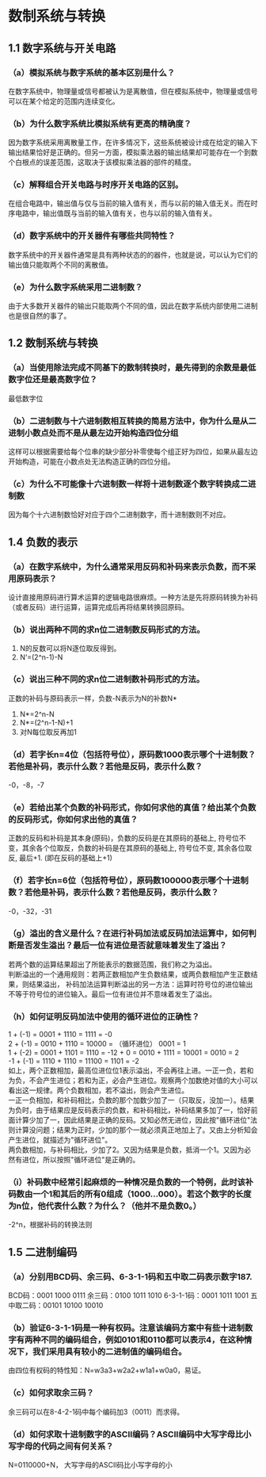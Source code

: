 # 数制系统与转换
## 1.1 数字系统与开关电路
### （a）模拟系统与数字系统的基本区别是什么？
在数字系统中，物理量或信号都被认为是离散值，但在模拟系统中，物理量或信号可以在某个给定的范围内连续变化。
### （b）为什么数字系统比模拟系统有更高的精确度？
因为数字系统采用离散量工作，在许多情况下，这些系统被设计成在给定的输入下输出结果恰好是正确的。但另一方面，模拟乘法器的输出结果却可能存在一个到数个白根点的误差范围，这取决于该模拟乘法器的部件的精度。
### （c）解释组合开关电路与时序开关电路的区别。
在组合电路中，输出值与仅与当前的输入值有关，而与以前的输入值无关。而在时序电路中，输出值既与当前的输入值有关，也与以前的输入值有关。
### （d）数字系统中的开关器件有哪些共同特性？
数字系统中的开关器件通常是具有两种状态的的器件，也就是说，可以认为它们的输出值只能取两个不同的离散值。
### （e）为什么数字系统采用二进制数？
由于大多数开关器件的输出只能取两个不同的值，因此在数字系统内部使用二进制也是很自然的事了。
## 1.2 数制系统与转换
### （a）当使用除法完成不同基下的数制转换时，最先得到的余数是最低数字位还是最高数字位？
最低数字位
### （b）二进制数与十六进制数相互转换的简易方法中，你为什么是从二进制小数点处而不是从最左边开始构造四位分组
这样可以根据需要给每个位串的缺少部分补零使每个组正好为四位，如果从最左边开始构造，可能在小数点处无法构造正确的四位分组。
### （c）为什么不可能像十六进制数一样将十进制数逐个数字转换成二进制数
因为每个十六进制数恰好对应于四个二进制数字，而十进制数则不对应。
## 1.4 负数的表示
### （a）在数字系统中，为什么通常采用反码和补码来表示负数，而不采用原码表示？
设计直接用原码进行算术运算的逻辑电路很麻烦。一种方法是先将原码转换为补码（或者反码）进行运算，运算完成后再将结果转换回原码。
### （b）说出两种不同的求n位二进制数反码形式的方法。
1. N的反数可以将N逐位取反得到。
2. N‘=(2^n-1)-N
### （c）说出三种不同的求n位二进制数补码形式的方法。
正数的补码与原码表示一样，负数-N表示为N的补数N*
1. N*=2^n-N
2. N*=(2^n-1-N)+1
3. 对N每位取反再加1
### （d）若字长n=4位（包括符号位），原码数1000表示哪个十进制数？若他是补码，表示什么数？若他是反码，表示什么数？
-0，-8，-7
### （e）若给出某个负数的补码形式，你如何求他的真值？给出某个负数的反码形式，你如何求出他的真值？
正数的反码和补码是其本身(原码)，负数的反码是在其原码的基础上, 符号位不变，其余各个位取反，负数的补码是在其原码的基础上, 符号位不变, 其余各位取反, 最后+1. (即在反码的基础上+1)
### （f）若字长n=6位（包括符号位），原码数100000表示哪个十进制数？若他是补码，表示什么数？若他是反码，表示什么数？
-0，-32，-31
### （g）溢出的含义是什么？在进行补码加法或反码加法运算中，如何判断是否发生溢出？最后一位有进位是否就意味着发生了溢出？
若两个数的运算结果超出了所能表示的数据范围，我们称之为溢出。  
判断溢出的一个通用规则：若两正数相加产生负数结果，或两负数相加产生正数结果，则结果溢出， 
补码加法运算判断溢出的另一方法：运算时符号位的进位输出不等于符号位的进位输入。最后一位有进位并不意味着发生了溢出。
### （h）如何证明反码加法中使用的循环进位的正确性？
1 + (-1) = 0001 + 1110 = 1111 = -0  
2 + (-1) = 0010 + 1110 = 10000 = （循环进位） 0001 = 1  
1 + (-2) = 0001 + 1101 = 1110 = -12 + 0 = 0010 + 1111 = 10001 = 0010 = 2  
-1 + (-1) = 1110 + 1110 = 11100 = 1101 = -2  
如上，两个正数相加，最高位进位位1表示溢出，不会再往上进。一正一负，若和为负，不会产生进位；若和为正，必会产生进位。观察两个加数绝对值的大小可以看出这一规律。两个负数相加，若不溢出，则会产生进位。  
一正一负相加，和补码相比，负数的那个加数少加了一（只取反，没加一）。结果为负时，由于结果应是反码表示的负数，和补码相比，补码结果多加了一，恰好前面计算少加了一，因此结果是正确的反码。又知必然无进位，因此按"循环进位"法则计算没问题；结果为正时，少加的那个一就必须真正地加上了。又由上分析知会产生进位，就描述为"循环进位"。  
两负数相加，与补码相比，少加了2。又因为结果是负数，抵消一个1。又因为必然有进位，所以按照"循环进位"是正确的。
### （i）补码数中经常引起麻烦的一种情况是负数的一个特例，此时该补码数由一个1和其后的所有0组成（1000...000）。若这个数字的长度为n位，他代表什么数？为什么？（他并不是负数0。）
-2^n，根据补码的转换法则
## 1.5 二进制编码
### （a）分别用BCD码、余三码、6-3-1-1码和五中取二码表示数字187.
BCD码：0001 1000 0111
余三码：0100 1011 1010
6-3-1-1码：0001 1011 1001
五中取二码：00101 10100 10010
### （b）验证6-3-1-1码是一种有权码。注意该编码方案中有些十进制数字有两种不同的编码组合，例如0101和0110都可以表示4，在这种情况下，我们采用具有较小的二进制值的编码组合。
由四位有权码的特性知：N=w3a3+w2a2+w1a1+w0a0，易证。
### （c）如何求取余三码？
余三码可以在8-4-2-1码中每个编码加3（0011）而求得。
### （d）如何求取十进制数字的ASCII编码？ASCII编码中大写字母比小写字母的代码之间有何关系？
N=0110000+N， 大写字母的ASCII码比小写字母的小
